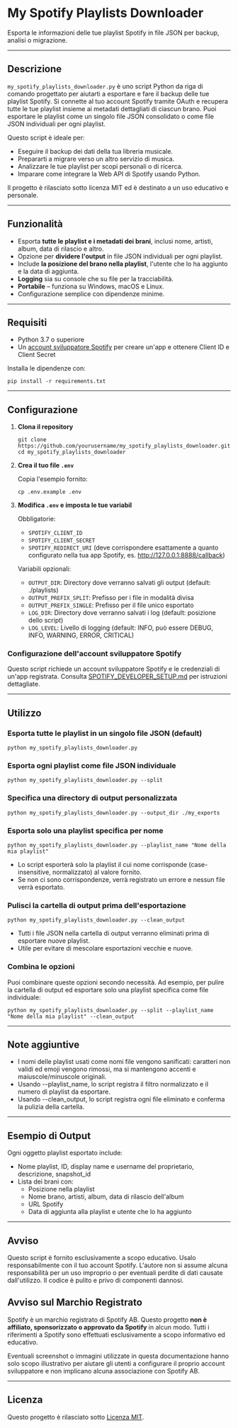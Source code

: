 # My Spotify Playlists Downloader

Esporta le informazioni delle tue playlist Spotify in file JSON per backup, analisi o migrazione.

---

## Descrizione

`my_spotify_playlists_downloader.py` è uno script Python da riga di comando progettato per aiutarti a esportare e fare
il backup delle tue playlist Spotify. Si connette al tuo account Spotify tramite OAuth e recupera tutte le tue playlist
insieme ai metadati dettagliati di ciascun brano. Puoi esportare le playlist come un singolo file JSON consolidato o
come file JSON individuali per ogni playlist.

Questo script è ideale per:

- Eseguire il backup dei dati della tua libreria musicale.
- Prepararti a migrare verso un altro servizio di musica.
- Analizzare le tue playlist per scopi personali o di ricerca.
- Imparare come integrare la Web API di Spotify usando Python.

Il progetto è rilasciato sotto licenza MIT ed è destinato a un uso educativo e personale.

---

## Funzionalità

- Esporta **tutte le playlist e i metadati dei brani**, inclusi nome, artisti, album, data di rilascio e altro.
- Opzione per **dividere l'output** in file JSON individuali per ogni playlist.
- Include **la posizione del brano nella playlist**, l'utente che lo ha aggiunto e la data di aggiunta.
- **Logging** sia su console che su file per la tracciabilità.
- **Portabile** – funziona su Windows, macOS e Linux.
- Configurazione semplice con dipendenze minime.

---

## Requisiti

- Python 3.7 o superiore
- Un [account sviluppatore Spotify](SPOTIFY_DEVELOPER_SETUP.md) per creare un'app e ottenere Client ID e Client Secret

Installa le dipendenze con:

```shell
pip install -r requirements.txt
```

---

## Configurazione

1. **Clona il repository**

    ```shell
    git clone https://github.com/yourusername/my_spotify_playlists_downloader.git
    cd my_spotify_playlists_downloader
    ```

2. **Crea il tuo file `.env`**

   Copia l'esempio fornito:

    ```shell
    cp .env.example .env
    ```

3. **Modifica `.env` e imposta le tue variabil**

   Obbligatorie:

    - `SPOTIFY_CLIENT_ID`
    - `SPOTIFY_CLIENT_SECRET`
    - `SPOTIFY_REDIRECT_URI` (deve corrispondere esattamente a quanto configurato nella tua app Spotify,
      es. <http://127.0.0.1:8888/callback>)

   Variabili opzionali:

    - `OUTPUT_DIR`: Directory dove verranno salvati gli output (default: ./playlists)
    - `OUTPUT_PREFIX_SPLIT`: Prefisso per i file in modalità divisa
    - `OUTPUT_PREFIX_SINGLE`: Prefisso per il file unico esportato
    - `LOG_DIR`: Directory dove verranno salvati i log (default: posizione dello script)
    - `LOG_LEVEL`: Livello di logging (default: INFO, può essere DEBUG, INFO, WARNING, ERROR, CRITICAL)

### Configurazione dell'account sviluppatore Spotify

Questo script richiede un account sviluppatore Spotify e le credenziali di un'app registrata.
Consulta [SPOTIFY_DEVELOPER_SETUP.md](SPOTIFY_DEVELOPER_SETUP.md) per istruzioni dettagliate.

---

## Utilizzo

### Esporta tutte le playlist in un singolo file JSON (default)

```shell
python my_spotify_playlists_downloader.py
```

### Esporta ogni playlist come file JSON individuale

```shell
python my_spotify_playlists_downloader.py --split
```

### Specifica una directory di output personalizzata

```shell
python my_spotify_playlists_downloader.py --output_dir ./my_exports
```

### Esporta solo una playlist specifica per nome

```shell
python my_spotify_playlists_downloader.py --playlist_name "Nome della mia playlist"
```

- Lo script esporterà solo la playlist il cui nome corrisponde (case-insensitive, normalizzato) al valore fornito.
- Se non ci sono corrispondenze, verrà registrato un errore e nessun file verrà esportato.

### Pulisci la cartella di output prima dell'esportazione

```shell
python my_spotify_playlists_downloader.py --clean_output
```

- Tutti i file JSON nella cartella di output verranno eliminati prima di esportare nuove playlist.
- Utile per evitare di mescolare esportazioni vecchie e nuove.

### Combina le opzioni

Puoi combinare queste opzioni secondo necessità. Ad esempio, per pulire la cartella di output ed esportare solo una
playlist specifica come file individuale:

```shell
python my_spotify_playlists_downloader.py --split --playlist_name "Nome della mia playlist" --clean_output
```

---

## Note aggiuntive

- I nomi delle playlist usati come nomi file vengono sanificati: caratteri non validi ed emoji vengono rimossi, ma si
  mantengono accenti e maiuscole/minuscole originali.
- Usando --playlist_name, lo script registra il filtro normalizzato e il numero di playlist da esportare.
- Usando --clean_output, lo script registra ogni file eliminato e conferma la pulizia della cartella.

---

## Esempio di Output

Ogni oggetto playlist esportato include:

- Nome playlist, ID, display name e username del proprietario, descrizione, snapshot_id
- Lista dei brani con:
  - Posizione nella playlist
  - Nome brano, artisti, album, data di rilascio dell'album
  - URL Spotify
  - Data di aggiunta alla playlist e utente che lo ha aggiunto

---

## Avviso

Questo script è fornito esclusivamente a scopo educativo.
Usalo responsabilmente con il tuo account Spotify.
L'autore non si assume alcuna responsabilità per un uso improprio o per eventuali perdite di dati causate dall'utilizzo.
Il codice è pulito e privo di componenti dannosi.

## Avviso sul Marchio Registrato

Spotify è un marchio registrato di Spotify AB.
Questo progetto **non è affiliato, sponsorizzato o approvato da Spotify** in alcun modo.
Tutti i riferimenti a Spotify sono effettuati esclusivamente a scopo informativo ed educativo.

Eventuali screenshot o immagini utilizzate in questa documentazione hanno solo scopo illustrativo per aiutare gli utenti
a configurare il proprio account sviluppatore e non implicano alcuna associazione con Spotify AB.

---

## Licenza

Questo progetto è rilasciato sotto [Licenza MIT](../../LICENSE).
